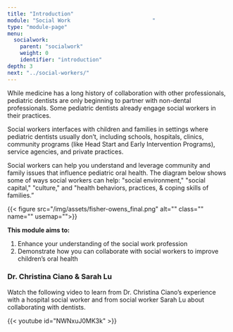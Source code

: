 ```yaml
---
title: "Introduction"
module: "Social Work                          "
type: "module-page"
menu:
  socialwork:
    parent: "socialwork"
    weight: 0
    identifier: "introduction"
depth: 3
next: "../social-workers/"
---
```

<div class="pageblock"><div class="maintext"><p>While medicine has a long history of collaboration with other professionals, pediatric dentists are only beginning to partner with non-dental professionals. Some pediatric dentists already engage social workers in their practices. </p>
<p>Social workers interfaces with children and families in settings where pediatric dentists usually don’t, including schools, hospitals, clinics, community programs (like Head Start and Early Intervention Programs), service agencies, and private practices.</p>
<p>Social workers can help you understand and leverage community and family issues that influence pediatric oral health. The diagram below shows some of ways social workers can help: "social environment," "social capital," "culture," and "health behaviors, practices, & coping skills of families.”</p>
</div>
<p>{{< figure src="/img/assets/fisher-owens_final.png" alt="" class="" name="" usemap="">}}</p>
<p><strong>This module aims to:</strong></p>
<div class="ol-bullets">
<ol>
<li>Enhance your understanding of the social work profession</li>
<li>Demonstrate how you can collaborate with social workers to improve children’s oral health</li>
</ol>
</div>
</div><div class="pageblock"><h3>Dr. Christina Ciano & Sarah Lu</h3><div class="maintext"><p>Watch the following video to learn from Dr. Christina Ciano’s experience with a hospital social worker and from social worker Sarah Lu about collaborating with dentists.</p></div>
</div><div class="pageblock">
{{< youtube id="NWNxuJ0MK3k" >}}</div>